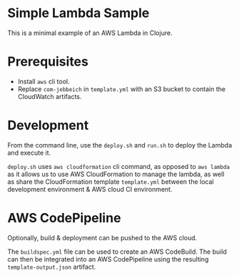 # Simple Lambda Sample

This is a minimal example of an AWS Lambda in Clojure.

# Prerequisites

* Install `aws` cli tool.
* Replace `com-jebbeich` in `template.yml` with an S3 bucket to contain the
CloudWatch artifacts.

# Development

From the command line, use the `deploy.sh` and `run.sh` to deploy the Lambda
and execute it.

`deploy.sh` uses `aws cloudformation` cli command, as opposed to `aws lambda`
as it allows us to use AWS CloudFormation to manage the lambda, as well as
share the CloudFormation template `template.yml` between the local development
environment & AWS cloud CI environment.

# AWS CodePipeline

Optionally, build & deployment can be pushed to the AWS cloud.

The `buildspec.yml` file can be used to create an AWS CodeBuild. The build can
then be integrated into an AWS CodePipeline using the resulting
`template-output.json` artifact.
